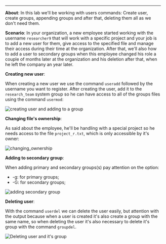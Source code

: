 ___
**About**: In this lab we'll be working with users commands: Create user, create groups, appending groups and after that, deleting them all as we don't need them.

**Scenario**: In your organization, a new employee started working with the username `researcher9` that will work with a specific project and your job is to add a new user for them, give access to the specified file and manage their access during their time at the organization.
After that, we'll also how to add a user to secondary groups when this employee changed his role a couple of months later at the organization and his deletion after that, when he left the company an year later.

**Creating new user**:
	
When creating a new user we use the command `useradd` followed by the username you want to register. After creating the user, add it to the `research_team` system group so he can have access to all of the groups files using the command `usermod`:

![creating user and adding to a group](../images/04_create_and_modify_user.png)


**Changing file's ownership**:
	
As said about the employee, he'll be handling with a special project so he needs access to the file `project_r.txt`, which is only accessible by it's owner:

![changing_ownership](../images/05_changing_ownership.png)

**Adding to secondary group**:
	
When adding primary and secondary groups(s) pay attention on the option:
- -g: for primary groups;
- -G: for secondary groups;
  
![adding secondary group](../images/06_add_secondary_group.png)

**Deleting user**:
	
With the command `userdel` we can delete the user easily, but attention with the output because when a user is created it's also create a group with the same name, so when deleting the user it's also necessary to delete it's group with the command `groupdel`.

![Deleting user and it's group](../images/07_deleting_user_and_group.png)

